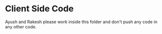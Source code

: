 # Client Side Code

Ayush and Rakesh please work inside this folder and don't push any code in any other code.

